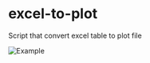 # excel-to-plot
Script that convert excel table to plot file

![Example](https://i.imgur.com/ZU9Q6ui.png)
